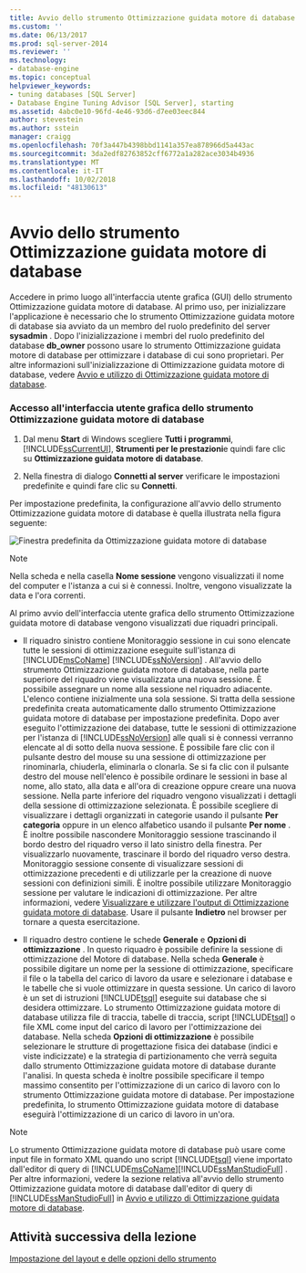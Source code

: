 ```yaml
---
title: Avvio dello strumento Ottimizzazione guidata motore di database | Microsoft Docs
ms.custom: ''
ms.date: 06/13/2017
ms.prod: sql-server-2014
ms.reviewer: ''
ms.technology:
- database-engine
ms.topic: conceptual
helpviewer_keywords:
- tuning databases [SQL Server]
- Database Engine Tuning Advisor [SQL Server], starting
ms.assetid: 4abc0e10-96fd-4e46-93d6-d7ee03eec844
author: stevestein
ms.author: sstein
manager: craigg
ms.openlocfilehash: 70f3a447b4398bbd1141a357ea878966d5a443ac
ms.sourcegitcommit: 3da2edf82763852cff6772a1a282ace3034b4936
ms.translationtype: MT
ms.contentlocale: it-IT
ms.lasthandoff: 10/02/2018
ms.locfileid: "48130613"
---
```

# <a name="launching-database-engine-tuning-advisor"></a>Avvio dello strumento Ottimizzazione guidata motore di database
  Accedere in primo luogo all'interfaccia utente grafica (GUI) dello strumento Ottimizzazione guidata motore di database. Al primo uso, per inizializzare l'applicazione è necessario che lo strumento Ottimizzazione guidata motore di database sia avviato da un membro del ruolo predefinito del server **sysadmin** . Dopo l'inizializzazione i membri del ruolo predefinito del database **db_owner** possono usare lo strumento Ottimizzazione guidata motore di database per ottimizzare i database di cui sono proprietari. Per altre informazioni sull'inizializzazione di Ottimizzazione guidata motore di database, vedere [Avvio e utilizzo di Ottimizzazione guidata motore di database](../../relational-databases/performance/database-engine-tuning-advisor.md).  
  
### <a name="open-the-database-engine-tuning-advisor-gui"></a>Accesso all'interfaccia utente grafica dello strumento Ottimizzazione guidata motore di database  
  
1.  Dal menu **Start** di Windows scegliere **Tutti i programmi**, [!INCLUDE[ssCurrentUI](../../includes/sscurrentui-md.md)], **Strumenti per le prestazioni**e quindi fare clic su **Ottimizzazione guidata motore di database**.  
  
2.  Nella finestra di dialogo **Connetti al server** verificare le impostazioni predefinite e quindi fare clic su **Connetti**.  
  
 Per impostazione predefinita, la configurazione all'avvio dello strumento Ottimizzazione guidata motore di database è quella illustrata nella figura seguente:  
  
 ![Finestra predefinita da Ottimizzazione guidata motore di database](media/defaultdtagui.gif "finestra predefinita di ottimizzazione guidata motore di Database")  
  
> [!NOTE]  
>  Nella scheda e nella casella **Nome sessione** vengono visualizzati il nome del computer e l'istanza a cui si è connessi. Inoltre, vengono visualizzate la data e l'ora correnti.  
  
 Al primo avvio dell'interfaccia utente grafica dello strumento Ottimizzazione guidata motore di database vengono visualizzati due riquadri principali.  
  
-   Il riquadro sinistro contiene Monitoraggio sessione in cui sono elencate tutte le sessioni di ottimizzazione eseguite sull'istanza di [!INCLUDE[msCoName](../../includes/msconame-md.md)] [!INCLUDE[ssNoVersion](../../includes/ssnoversion-md.md)] . All'avvio dello strumento Ottimizzazione guidata motore di database, nella parte superiore del riquadro viene visualizzata una nuova sessione. È possibile assegnare un nome alla sessione nel riquadro adiacente. L'elenco contiene inizialmente una sola sessione. Si tratta della sessione predefinita creata automaticamente dallo strumento Ottimizzazione guidata motore di database per impostazione predefinita. Dopo aver eseguito l'ottimizzazione dei database, tutte le sessioni di ottimizzazione per l'istanza di [!INCLUDE[ssNoVersion](../../includes/ssnoversion-md.md)] alle quali si è connessi verranno elencate al di sotto della nuova sessione. È possibile fare clic con il pulsante destro del mouse su una sessione di ottimizzazione per rinominarla, chiuderla, eliminarla o clonarla. Se si fa clic con il pulsante destro del mouse nell'elenco è possibile ordinare le sessioni in base al nome, allo stato, alla data e all'ora di creazione oppure creare una nuova sessione. Nella parte inferiore del riquadro vengono visualizzati i dettagli della sessione di ottimizzazione selezionata. È possibile scegliere di visualizzare i dettagli organizzati in categorie usando il pulsante **Per categoria** oppure in un elenco alfabetico usando il pulsante **Per nome** . È inoltre possibile nascondere Monitoraggio sessione trascinando il bordo destro del riquadro verso il lato sinistro della finestra. Per visualizzarlo nuovamente, trascinare il bordo del riquadro verso destra. Monitoraggio sessione consente di visualizzare sessioni di ottimizzazione precedenti e di utilizzarle per la creazione di nuove sessioni con definizioni simili. È inoltre possibile utilizzare Monitoraggio sessione per valutare le indicazioni di ottimizzazione. Per altre informazioni, vedere [Visualizzare e utilizzare l'output di Ottimizzazione guidata motore di database](../../relational-databases/performance/view-and-work-with-the-output-from-the-database-engine-tuning-advisor.md). Usare il pulsante **Indietro** nel browser per tornare a questa esercitazione.  
  
-   Il riquadro destro contiene le schede **Generale** e **Opzioni di ottimizzazione** . In questo riquadro è possibile definire la sessione di ottimizzazione del Motore di database. Nella scheda **Generale** è possibile digitare un nome per la sessione di ottimizzazione, specificare il file o la tabella del carico di lavoro da usare e selezionare i database e le tabelle che si vuole ottimizzare in questa sessione. Un carico di lavoro è un set di istruzioni [!INCLUDE[tsql](../../includes/tsql-md.md)] eseguite sui database che si desidera ottimizzare. Lo strumento Ottimizzazione guidata motore di database utilizza file di traccia, tabelle di traccia, script [!INCLUDE[tsql](../../includes/tsql-md.md)] o file XML come input del carico di lavoro per l'ottimizzazione dei database. Nella scheda **Opzioni di ottimizzazione** è possibile selezionare le strutture di progettazione fisica dei database (indici e viste indicizzate) e la strategia di partizionamento che verrà seguita dallo strumento Ottimizzazione guidata motore di database durante l'analisi. In questa scheda è inoltre possibile specificare il tempo massimo consentito per l'ottimizzazione di un carico di lavoro con lo strumento Ottimizzazione guidata motore di database. Per impostazione predefinita, lo strumento Ottimizzazione guidata motore di database eseguirà l'ottimizzazione di un carico di lavoro in un'ora.  
  
> [!NOTE]  
>  Lo strumento Ottimizzazione guidata motore di database può usare come input file in formato XML quando uno script [!INCLUDE[tsql](../../includes/tsql-md.md)] viene importato dall'editor di query di [!INCLUDE[msCoName](../../includes/msconame-md.md)][!INCLUDE[ssManStudioFull](../../includes/ssmanstudiofull-md.md)] . Per altre informazioni, vedere la sezione relativa all'avvio dello strumento Ottimizzazione guidata motore di database dall'editor di query di [!INCLUDE[ssManStudioFull](../../includes/ssmanstudiofull-md.md)] in [Avvio e utilizzo di Ottimizzazione guidata motore di database](../../relational-databases/performance/database-engine-tuning-advisor.md).  
  
## <a name="next-task-in-lesson"></a>Attività successiva della lezione  
 [Impostazione del layout e delle opzioni dello strumento](lesson-1-2-setting-tool-options-and-layout.md)  
  
  
